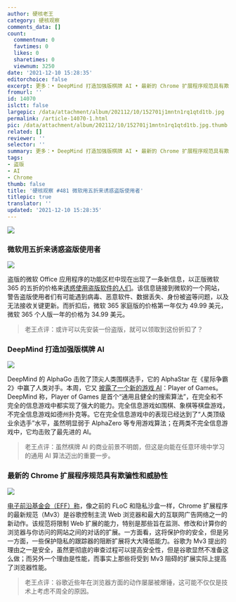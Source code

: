 ```yaml
---
author: 硬核老王
category: 硬核观察
comments_data: []
count:
  commentnum: 0
  favtimes: 0
  likes: 0
  sharetimes: 0
  viewnum: 3250
date: '2021-12-10 15:28:35'
editorchoice: false
excerpt: 更多：• DeepMind 打造加强版棋牌 AI • 最新的 Chrome 扩展程序规范具有欺骗性和威胁性
fromurl: ''
id: 14070
islctt: false
largepic: /data/attachment/album/202112/10/152701j1mntn1rq1qtd1tb.jpg
permalink: /article-14070-1.html
pic: /data/attachment/album/202112/10/152701j1mntn1rq1qtd1tb.jpg.thumb.jpg
related: []
reviewer: ''
selector: ''
summary: 更多：• DeepMind 打造加强版棋牌 AI • 最新的 Chrome 扩展程序规范具有欺骗性和威胁性
tags:
- 盗版
- AI
- Chrome
thumb: false
title: '硬核观察 #481 微软用五折来诱惑盗版使用者'
titlepic: true
translator: ''
updated: '2021-12-10 15:28:35'
---
```


![](/data/attachment/album/202112/10/152701j1mntn1rq1qtd1tb.jpg)


### 微软用五折来诱惑盗版使用者


![](/data/attachment/album/202112/10/152716xv733suvv43p1sxm.jpg)


盗版的微软 Office 应用程序的功能区栏中现在出现了一条新信息，以正版微软 365 的五折的价格来[诱惑使用盗版软件的人们](https://www.theverge.com/2021/12/9/22825774/microsoft-office-pirated-software-discount-offer)。该信息链接到微软的一个网站，警告盗版使用者们有可能遇到病毒、恶意软件、数据丢失、身份被盗等问题，以及无法接收关键更新。而折扣后，微软 365 家庭版的价格第一年仅为 49.99 美元，微软 365 个人版一年的价格为 34.99 美元。



> 
> 老王点评：或许可以先安装一份盗版，就可以领取到这份折扣了？
> 
> 
> 


### DeepMind 打造加强版棋牌 AI


![](/data/attachment/album/202112/10/152735sfoagx7t61umxamu.jpg)


DeepMind 的 AlphaGo 击败了顶尖人类围棋选手，它的 AlphaStar 在《星际争霸 2》中赢了人类对手。本周，它又 [披露了一个新的游戏 AI](https://venturebeat.com/2021/12/08/deepmind-makes-bet-on-ai-system-that-can-play-poker-chess-go-and-more/)：Player of Games。DeepMind 称，Player of Games 是首个“通用且健全的搜索算法”，在完全和不完全的信息游戏中都实现了强大的能力。完全信息游戏如围棋、象棋等棋盘游戏，不完全信息游戏如德州扑克等。它在完全信息游戏中的表现已经达到了“人类顶级业余选手”水平，虽然明显弱于 AlphaZero 等专用游戏算法；在两类不完全信息游戏中，它均击败了最先进的 AI。



> 
> 老王点评：虽然棋牌 AI 的商业前景不明朗，但这是向能在任意环境中学习的通用 AI 算法迈出的重要一步。
> 
> 
> 


### 最新的 Chrome 扩展程序规范具有欺骗性和威胁性


![](/data/attachment/album/202112/10/152811chj8kksoqmha8wm3.jpg)


[电子前沿基金会（EFF）称](https://www.eff.org/deeplinks/2021/12/chrome-users-beware-manifest-v3-deceitful-and-threatening)，像之前的 FLoC 和隐私沙盒一样，Chrome 扩展程序的最新规范（Mv3）是谷歌控制主流 Web 浏览器和最大的互联网广告网络之一的新动作。该规范将限制 Web 扩展的能力，特别是那些旨在监测、修改和计算你的浏览器与你访问的网站之间的对话的扩展。一方面看，这将保护你的安全，但是另一方面，一些保护隐私的跟踪器的阻断扩展将大大降低能力。谷歌为 Mv3 提出的理由之一是安全，虽然更彻底的审查过程可以提高安全性，但是谷歌显然不准备这么做；而另外一个理由是性能，而事实上那些将受到 Mv3 阻碍的扩展实际上提高了浏览器性能。



> 
> 老王点评：谷歌近些年在浏览器方面的动作屡屡被爆锤，这可能不仅仅是技术上考虑不周全的原因。
> 
> 
>